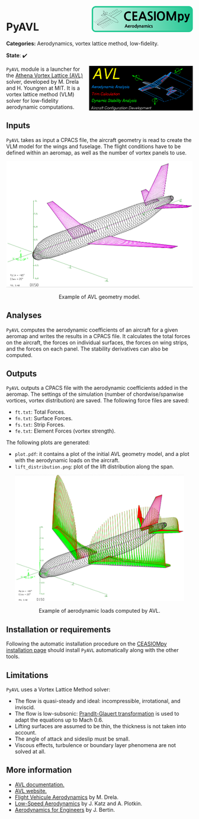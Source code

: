 
<img align="right" height="70" src="../../documents/logos/CEASIOMpy_banner_aero.png">

# PyAVL

**Categories:** Aerodynamics, vortex lattice method, low-fidelity.

**State**: :heavy_check_mark:

<img align="right" height="120" src="files/avl_logo.png">

`PyAVL` module is a launcher for the [Athena Vortex Lattice (AVL)](https://web.mit.edu/drela/Public/web/avl/) solver, developed by M. Drela and H. Youngren at MIT. It is a vortex lattice method (VLM) solver for low-fidelity aerodynamic computations. 

## Inputs

`PyAVL` takes as input a CPACS file, the aircraft geometry is read to create the VLM model for the wings and fuselage. The flight conditions have to be defined within an aeromap, as well as the number of vortex panels to use.

<p align="center">
<img height="340" src="files/avl_example.png">
</p>
<p align="center">
Example of AVL geometry model.
</p>

## Analyses

`PyAVL` computes the aerodynamic coefficients of an aircraft for a given aeromap and writes the results in a CPACS file. It calculates the total forces on the aircraft, the forces on individual surfaces, the forces on wing strips, and the forces on each panel. The stability derivatives can also be computed.

## Outputs

`PyAVL` outputs a CPACS file with the aerodynamic coefficients added in the aeromap. The settings of the simulation (number of chordwise/spanwise vortices, vortex distribution) are saved. The following force files are saved:
- `ft.txt`: Total Forces. 
- `fn.txt`: Surface Forces.
- `fs.txt`: Strip Forces.
- `fe.txt`: Element Forces (vortex strength).

The following plots are generated:
- `plot.pdf`: it contains a plot of the initial AVL geometry model, and a plot with the aerodynamic loads on the aircraft.
- `lift_distribution.png`: plot of the lift distribution along the span.

<p align="center">
<img height="340" src="files/avl_example_loads.png">
</p>
<p align="center">
Example of aerodynamic loads computed by AVL.
</p>


## Installation or requirements

Following the automatic installation procedure on the [CEASIOMpy installation page](../../installation/INSTALLATION.md) should install `PyAVL` automatically along with the other tools.

## Limitations

`PyAVL` uses a Vortex Lattice Method solver:
- The flow is quasi-steady and ideal: incompressible, irrotational, and inviscid.
- The flow is low-subsonic: [Prandlt-Glauert transformation](https://en.wikipedia.org/wiki/Prandtl%E2%80%93Glauert_transformation) is used to adapt the equations up to Mach 0.6.
- Lifting surfaces are assumed to be thin, the thickness is not taken into account.
- The angle of attack and sideslip must be small.
- Viscous effects, turbulence or boundary layer phenomena are not solved at all.

## More information

- [AVL documentation.](https://web.mit.edu/drela/Public/web/avl/AVL_User_Primer.pdf)
- [AVL website.](https://web.mit.edu/drela/Public/web/avl/)
- [Flight Vehicule Aerodynamics](https://mitpress.mit.edu/9780262526449/flight-vehicle-aerodynamics/) by M. Drela.
- [Low-Speed Aerodynamics](https://www.cambridge.org/core/books/lowspeed-aerodynamics/077FAF851C4582F1B7593809752C44AE) by J. Katz and A. Plotkin.
- [Aerodynamics for Engineers](https://www.cambridge.org/highereducation/books/aerodynamics-for-engineers/C8AAC9F38F0781CA38AB65FA85E61CCF#overview) by J. Bertin.
